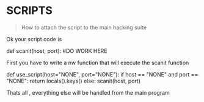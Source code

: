 SCRIPTS
=======


>How to attach the script to the main hacking suite

Ok your script code is

def scanit(host, port):
    #DO WORK HERE

First you have to write a nw function
that will execute the scanit function

def use_script(host="NONE", port="NONE"):
    if host == "NONE" and port == "NONE":
        return locals().keys()
    else:
        scanit(host, port)

Thats all , everything else will be 
handled from the main program
